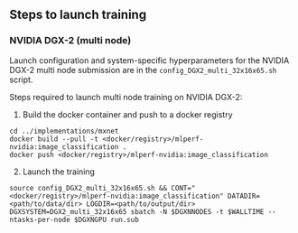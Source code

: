 ## Steps to launch training

### NVIDIA DGX-2 (multi node)
Launch configuration and system-specific hyperparameters for the NVIDIA DGX-2
multi node submission are in the `config_DGX2_multi_32x16x65.sh` script.

Steps required to launch multi node training on NVIDIA DGX-2:

1. Build the docker container and push to a docker registry
```
cd ../implementations/mxnet
docker build --pull -t <docker/registry>/mlperf-nvidia:image_classification .
docker push <docker/registry>/mlperf-nvidia:image_classification
```

2. Launch the training
```
source config_DGX2_multi_32x16x65.sh && CONT="<docker/registry>/mlperf-nvidia:image_classification" DATADIR=<path/to/data/dir> LOGDIR=<path/to/output/dir> DGXSYSTEM=DGX2_multi_32x16x65 sbatch -N $DGXNNODES -t $WALLTIME --ntasks-per-node $DGXNGPU run.sub
```





